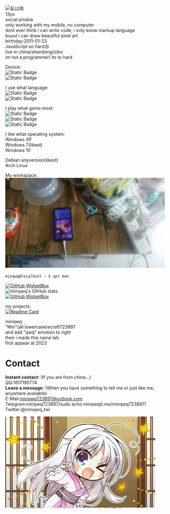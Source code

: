![私は雨](/im_the_rain.gif)  
13yo  
social phobia  
only working with my mobile, no computer  
dont ever think i can write code, i only know markup language  
buuut i can draw beautiful pixel art  
birthday:2011-01-23  
JavaScript so hard😢  
live in china/shandong/zibo  
im not a programmer! its to hard  

Device:  
![Static Badge](https://img.shields.io/badge/Redmi-Note%209%205G-%23FF4400?style=flat&logo=xiaomi&label=Redmi)  
![Static Badge](https://img.shields.io/badge/android-Android-brightgreen?style=flat&logo=android&label=12)  

I use what language:  
![Static Badge](https://img.shields.io/badge/HTML-5-%23FF6600?style=flat&logo=html5&label=HTML)  
![Static Badge](https://img.shields.io/badge/Markdown-%23BBBBBB?style=flat&logo=markdown&label=%20)  

I play what game most:  
![Static Badge](https://img.shields.io/badge/Java%20Edition-%234F3838?style=flat&logo=minecraft&label=Minecraft)  
![Static Badge](https://img.shields.io/badge/nologo-ATRI%3AMy%20dear%20moments-%2300AAFF?style=flat)  
![Static Badge](https://img.shields.io/badge/lazer-%23FC53FF?style=flat&logo=osu&label=osu!)  

I like what operating system:  
Windows XP  
Windows 7(likest)  
Windows 10  
  
Debian anyversion(likest)  
Arch Linux  

My workspace:  
![workspaceshot1](/assets/img/IMG_20240515_124955_125240.jpg)  
  
<code>minqwq@localhost ~ $ apt moo</code>  

[![GitHub WidgetBox](https://github-widgetbox.vercel.app/api/profile?username=minqwq&data=followers,repositories,stars,commits&theme=darkmode)](https://github.com/Jurredr/github-widgetbox)  
![minqwq's GitHub stats](https://github-readme-stats.vercel.app/api?username=minqwq&show_icons=true&theme=holi&locale=cn)  
[![GitHub WidgetBox](https://github-widgetbox.vercel.app/api/skills?languages=html,bash,x86,arm,markdown,python)](https://github.com/Jurredr/github-widgetbox)  
  
my projects:  
[![Readme Card](https://github-readme-stats.vercel.app/api/pin/?username=minqwq&repo=pixelart-logo&theme=holi&locale=cn)](https://github.com/minqwq/pixelart-logo)
  
minqwq  
"Min"(all lowercase)ecraft723897  
and add "qwq" emotion to right  
then i made this name lah  
first appear at 2023  
  
# Contact
**Instant contact:** (If you are from china...)  
QQ:1617195774  
**Leave a message:** (When you have something to tell me or just like me, anywhere available)  
E-Mail:minqwq723897@outlook.com  
Telegram:minqwq723897/sudo echo minqwq(t.me/minqwq723897)  
Twitter:@minqwq_twi  
  
![Clallo](/ciallo.jpeg)
